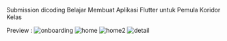 Submission dicoding Belajar Membuat Aplikasi Flutter untuk Pemula Koridor Kelas

Preview : 
![onboarding ](screenshort\onboarding.jpg)
![home ](screenshort\home.jpg)
![home2](screenshort\home2.jpg)
![detail ](screenshort\detail.jpg)
